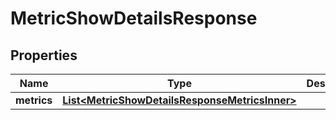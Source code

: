 

# MetricShowDetailsResponse


## Properties

| Name | Type | Description | Notes |
|------------ | ------------- | ------------- | -------------|
|**metrics** | [**List&lt;MetricShowDetailsResponseMetricsInner&gt;**](MetricShowDetailsResponseMetricsInner.md) |  |  [optional] |




